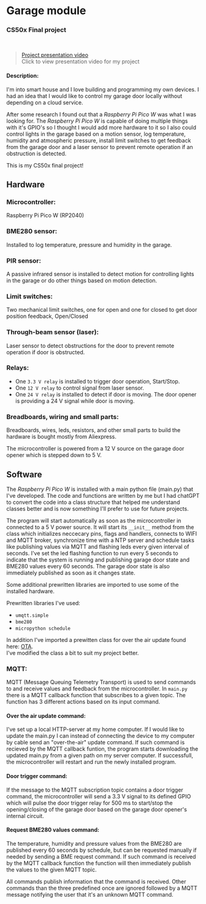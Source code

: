 # Garage module
### CS50x Final project
<br>

> [Project presentation video](https://www.youtube.com/)<br>
> Click to view presentation video for my project


#### Description:
I'm into smart house and I love building and programming my own devices.
I had an idea that I would like to control my garage door locally without depending on a cloud service.

After some research I found out that a _Raspberry Pi Pico W_ was what I was looking for.
The _Raspberry Pi Pico W_ is capable of doing multiple things with it's GPIO's so I thought I would add more hardware to it
so I also could control lights in the garage based on a motion sensor, log temperature, humidity and atmospheric pressure, install limit switches to get feedback from the garage door and a laser sensor to prevent remote operation if an obstruction is detected.

This is my CS50x final project!
 

## Hardware

### Microcontroller:
Raspberry Pi Pico W (RP2040)

### BME280 sensor:
Installed to log temperature, pressure and humidity in the garage.

### PIR sensor:
A passive infrared sensor is installed to detect motion for controlling lights in the garage or do other things based on motion detection.

### Limit switches:
Two mechanical limit switches, one for open and one for closed to get door position feedback, Open/Closed

### Through-beam sensor (laser):
Laser sensor to detect obstructions for the door to prevent remote operation if door is obstructed.

### Relays:
- One ```3.3 V relay``` is installed to trigger door operation, Start/Stop.
- One ```12 V relay``` to control signal from laser sensor.
- One ```24 V relay``` is installed to detect if door is moving. The door opener is providing a 24 V signal while door is moving.

### Breadboards, wiring and small parts:
Breadboards, wires, leds, resistors, and other small parts to build the hardware is bought mostly from Aliexpress.

The microcontroller is powered from a 12 V source on the garage door opener which is stepped down to 5 V.

## Software
The _Raspberry Pi Pico W_ is installed with a main python file (main.py) that I've developed.
The code and functions are written by me but I had chatGPT to convert the code into a class structure that helped me understand classes better
and is now something I'll prefer to use for future projects. <br>

The program will start automatically as soon as the microcontroller in connected to a 5 V power source.
It will start its ```__init__``` method from the class which initializes neccecary pins, flags and handlers, connects to WIFI and MQTT broker, synchronize time with a NTP server
and schedule tasks like publishing values via MQTT and flashing leds every given interval of seconds.
I've set the led flashing function to run every 5 seconds to indicate that the system is running and publishing garage door state and BME280 values every 60 seconds.
The garage door state is also immediately published as soon as it changes state.

Some additional prewritten libraries are imported to use some of the installed hardware.

Prewritten libraries I've used:
- ```umqtt.simple```
- ```bme280```
- ```micropython schedule```

In addition I've imported a prewitten class for over the air update found here: [OTA](https://github.com/kevinmcaleer/ota). <br>
I've modified the class a bit to suit my project better.

### MQTT:
MQTT (Message Queuing Telemetry Transport) is used to send commands to and receive values and feedback from the microcontroller.
In ```main.py``` there is a MQTT callback function that subscribes to a given topic. The function has 3 different actions based on its input command.

#### Over the air update command:
I've set up a local HTTP-server at my home computer. If I would like to update the main.py I can instead of connecting the device to my computer by cable send an "over-the-air" update command.
If such command is recieved by the MQTT callback funtion, the program starts downloading the updated main.py from a given path on my server computer. If successfull, the microcontroller will restart and run the newly installed program.

#### Door trigger command:
If the message to the MQTT subscription topic contains a door trigger command, the microcontroller will send a 3.3 V signal to its defined GPIO which will pulse the door trigger relay for 500 ms to start/stop the opening/closing of the garage door based on the garage door opener's internal circuit.

#### Request BME280 values command:
The temperature, humidity and pressure values from the BME280 are published every 60 seconds by schedule, but can be requested manually if needed by sending a BME request command. If such command is received by the MQTT callback function the function will then immediately publish the values to the given MQTT topic.

All commands publish information that the command is received. Other commands than the three predefined once are ignored followed by a MQTT message notifying the user that it's an unknown MQTT command.






